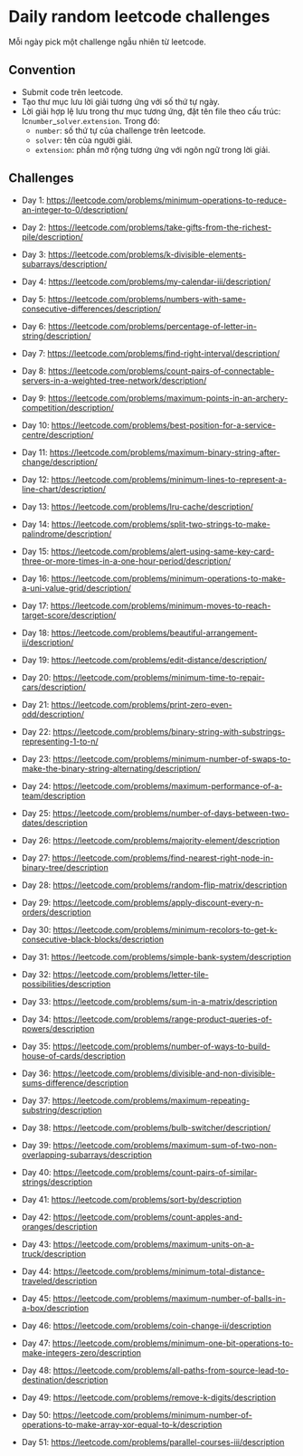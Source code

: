 # Daily random leetcode challenges

Mỗi ngày pick một challenge ngẫu nhiên từ leetcode.

## Convention

* Submit code trên leetcode.
* Tạo thư mục lưu lời giải tương ứng với số thứ tự ngày.
* Lời giải hợp lệ lưu trong thư mục tương ứng, đặt tên file theo cấu trúc: lc`number`_`solver`.`extension`. Trong đó:
  * `number`: số thứ tự của challenge trên leetcode.
  * `solver`: tên của người giải.
  * `extension`: phần mở rộng tương ứng với ngôn ngữ trong lời giải.

## Challenges

* Day 1: https://leetcode.com/problems/minimum-operations-to-reduce-an-integer-to-0/description/

* Day 2: https://leetcode.com/problems/take-gifts-from-the-richest-pile/description/

* Day 3: https://leetcode.com/problems/k-divisible-elements-subarrays/description/

* Day 4: https://leetcode.com/problems/my-calendar-iii/description/

* Day 5: https://leetcode.com/problems/numbers-with-same-consecutive-differences/description/

* Day 6: https://leetcode.com/problems/percentage-of-letter-in-string/description/

* Day 7: https://leetcode.com/problems/find-right-interval/description/

* Day 8: https://leetcode.com/problems/count-pairs-of-connectable-servers-in-a-weighted-tree-network/description/

* Day 9: https://leetcode.com/problems/maximum-points-in-an-archery-competition/description/

* Day 10: https://leetcode.com/problems/best-position-for-a-service-centre/description/

* Day 11: https://leetcode.com/problems/maximum-binary-string-after-change/description/

* Day 12: https://leetcode.com/problems/minimum-lines-to-represent-a-line-chart/description/

* Day 13: https://leetcode.com/problems/lru-cache/description/

* Day 14: https://leetcode.com/problems/split-two-strings-to-make-palindrome/description/

* Day 15: https://leetcode.com/problems/alert-using-same-key-card-three-or-more-times-in-a-one-hour-period/description/

* Day 16: https://leetcode.com/problems/minimum-operations-to-make-a-uni-value-grid/description/

* Day 17: https://leetcode.com/problems/minimum-moves-to-reach-target-score/description/

* Day 18: https://leetcode.com/problems/beautiful-arrangement-ii/description/

* Day 19: https://leetcode.com/problems/edit-distance/description/

* Day 20: https://leetcode.com/problems/minimum-time-to-repair-cars/description/

* Day 21: https://leetcode.com/problems/print-zero-even-odd/description/

* Day 22: https://leetcode.com/problems/binary-string-with-substrings-representing-1-to-n/

* Day 23: https://leetcode.com/problems/minimum-number-of-swaps-to-make-the-binary-string-alternating/description/
* Day 24: https://leetcode.com/problems/maximum-performance-of-a-team/description

* Day 25: https://leetcode.com/problems/number-of-days-between-two-dates/description

* Day 26: https://leetcode.com/problems/majority-element/description

* Day 27: https://leetcode.com/problems/find-nearest-right-node-in-binary-tree/description

* Day 28: https://leetcode.com/problems/random-flip-matrix/description

* Day 29: https://leetcode.com/problems/apply-discount-every-n-orders/description

* Day 30: https://leetcode.com/problems/minimum-recolors-to-get-k-consecutive-black-blocks/description

* Day 31: https://leetcode.com/problems/simple-bank-system/description

* Day 32: https://leetcode.com/problems/letter-tile-possibilities/description

* Day 33: https://leetcode.com/problems/sum-in-a-matrix/description

* Day 34: https://leetcode.com/problems/range-product-queries-of-powers/description

* Day 35: https://leetcode.com/problems/number-of-ways-to-build-house-of-cards/description

* Day 36: https://leetcode.com/problems/divisible-and-non-divisible-sums-difference/description

* Day 37: https://leetcode.com/problems/maximum-repeating-substring/description

* Day 38: https://leetcode.com/problems/bulb-switcher/description/

* Day 39: https://leetcode.com/problems/maximum-sum-of-two-non-overlapping-subarrays/description

* Day 40: https://leetcode.com/problems/count-pairs-of-similar-strings/description

* Day 41: https://leetcode.com/problems/sort-by/description

* Day 42: https://leetcode.com/problems/count-apples-and-oranges/description

* Day 43: https://leetcode.com/problems/maximum-units-on-a-truck/description

* Day 44: https://leetcode.com/problems/minimum-total-distance-traveled/description

* Day 45: https://leetcode.com/problems/maximum-number-of-balls-in-a-box/description

* Day 46: https://leetcode.com/problems/coin-change-ii/description

* Day 47: https://leetcode.com/problems/minimum-one-bit-operations-to-make-integers-zero/description

* Day 48: https://leetcode.com/problems/all-paths-from-source-lead-to-destination/description

* Day 49: https://leetcode.com/problems/remove-k-digits/description

* Day 50: https://leetcode.com/problems/minimum-number-of-operations-to-make-array-xor-equal-to-k/description

* Day 51: https://leetcode.com/problems/parallel-courses-iii/description
